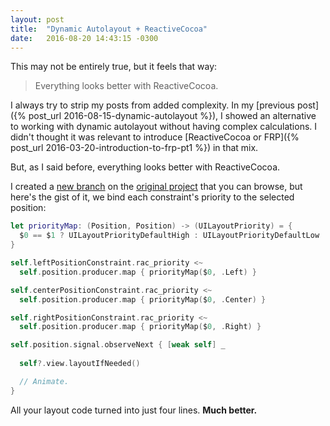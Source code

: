 ```yaml
---
layout: post
title:  "Dynamic Autolayout + ReactiveCocoa"
date:   2016-08-20 14:43:15 -0300
---
```


This may not be entirely true, but it feels that way:

> Everything looks better with ReactiveCocoa.

I always try to strip my posts from added complexity. In my [previous post]({% post_url 2016-08-15-dynamic-autolayout %}), I showed an alternative to working with dynamic autolayout without having complex calculations. I didn't thought it was relevant to introduce [ReactiveCocoa or FRP]({% post_url 2016-03-20-introduction-to-frp-pt1 %}) in that mix.

But, as I said before, everything looks better with ReactiveCocoa.

I created a [new branch](https://github.com/marianoabdala/Constraints/tree/RAC) on the [original project](https://github.com/marianoabdala/Constraints) that you can browse, but here's the gist of it, we bind each constraint's priority to the selected position:

```swift
let priorityMap: (Position, Position) -> (UILayoutPriority) = {
  $0 == $1 ? UILayoutPriorityDefaultHigh : UILayoutPriorityDefaultLow
}

self.leftPositionConstraint.rac_priority <~
  self.position.producer.map { priorityMap($0, .Left) }

self.centerPositionConstraint.rac_priority <~
  self.position.producer.map { priorityMap($0, .Center) }

self.rightPositionConstraint.rac_priority <~
  self.position.producer.map { priorityMap($0, .Right) }

self.position.signal.observeNext { [weak self] _
  
  self?.view.layoutIfNeeded()

  // Animate.
}
```

All your layout code turned into just four lines. **Much better.**
